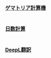 <h3 class="font_0"><a href="https://www.gematrix.org/?word=" target="_blank" rel="noopener">ゲマトリア計算機</a><br><br></h3><h3 class="font_0"><a href="https://keisan.casio.jp/exec/system/1177658154" target="_blank" rel="noopener">日数計算</a><br><br></h3><h3 class="font_0"><a href="https://www.deepl.com/ja/translator" target="_blank" rel="noopener">DeepL翻訳</a></h3>
